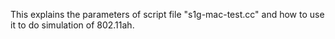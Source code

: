 This explains the parameters of script file "s1g-mac-test.cc" and how to use it to do simulation of 802.11ah.
